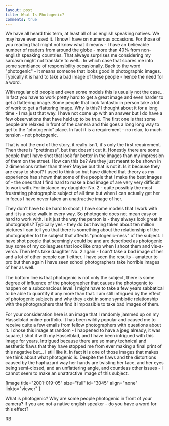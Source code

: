 ```yaml
---
layout: post
title: What Is Photogenic?
comments: true
---
```

We have all heard this term, at least all of us english speaking natives. We may have even used it. I know I have on numerous occasions. For those of you reading that might not know what it means - I have an believable number of readers from around the globe - more than 40% from non-english speaking countries. That always surprises me considering my sarcasm might not translate to well... In which case that scares me into some semblance of responsibility occasionally. Back to the word "photogenic" - It means someone that looks good in photographic images. Typically it is hard to take a bad image of these people - hence the need for a word.

With regular old people and even some models this is usually not the case... In fact you have to work pretty hard to get a great image and even harder to get a flattering image. Some people that look fantastic in person take a lot of work to get a flattering image. Why is this? I thought about it for a long time - I ma just that way. I have not come up with an answer but I do have a few observations that have held up to be true. The first one is that some people are relaxed in front of the camera and this goes a long long way to get to the "photogenic" place. In fact it is a requirement - no relax, to much tension - not photogenic.

That is not the end of the story, it really isn't, it's only the first requirement. Then there is "prettiness", but that doesn't cut it. Honestly there are some people that I have shot that look far better in the images than my impression of them on the street. How can this be? Are they just meant to be shown in 2 dimensions rather than three? Maybe but that is not it. Is it because they are easy to shoot? I used to think so but have ditched that theory as my experience has shown that some of the people that I make the best images of - the ones that I find hard to make a bad image of are very very difficult to work with. For instance my daughter No. 2 - quite possibly the most frustrating photographic subject of all time but when I can actually get her in focus I have never taken an unattractive image of her.

They don't have to be hard to shoot, I have some models that I work with and it is a cake walk in every way. So photogenic does not mean easy or hard to work with. Is it just the way the person is - they always look great in photographs? Typically yes - they do but having taken about ten million pictures I can tell you that there is something about the relationship of the photographer to the subject that affects "photogenic-ness" of the subject. I have shot people that seemingly could be and are described as photogenic buy some of my colleagues that look like crap when I shoot them and vis-a-versa. Then let's take daughter No. 2 again - I can't take a bad image of her and a lot of other people can't either. I have seen the results - amateur to pro but then again I have seen school photographers take horrible images of her as well.

The bottom line is that photogenic is not only the subject, there is some degree of influence of the photographer that causes the photogenic to happen on a subconscious level. I might have to take a few years sabbatical to be able to quantify it any more than that. I am still intrigued by the effect of photogenic subjects and why they exist in some symbiotic relationship with the photographers that find it impossible to take bad images of them.

For your consideration here is an image that I randomly jammed up on my Hasselblad online portfolio. It has been wildly popular and caused me to receive quite a few emails from fellow photographers with questions about it. I chose this image at random - I happened to have a jpeg already, it was square, I shot it with my Hasselblad, and I have been intrigued with this image for years. Intrigued because there are so many technical and aesthetic flaws that they have stopped me from ever making a final print of this negative but... I still like it. In fact it is one of those images that makes me think about what photogenic is. Despite the flaws and the distortions caused by the haphazard way her hands are twisting her face, and her eyes being semi-closed, and an unflattering angle, and countless other issues - I cannot seem to make an unattractive image of this subject.

[image title="2001-019-05" size="full" id="3045" align="none" linkto="viewer" ]

What is photogenic? Why are some people photogenic in front of your camera? If you are not a native english speaker - do you have a word for this effect?

RB